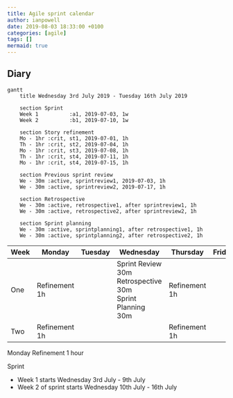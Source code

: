 ```yaml
---
title: Agile sprint calendar
author: ianpowell
date: 2019-08-03 18:33:00 +0100
categories: [agile]
tags: []
mermaid: true
---
```

## Diary
```mermaid
gantt
    title Wednesday 3rd July 2019 - Tuesday 16th July 2019

    section Sprint
    Week 1          :a1, 2019-07-03, 1w
    Week 2          :b1, 2019-07-10, 1w

    section Story refinement
    Mo - 1hr :crit, st1, 2019-07-01, 1h
    Th - 1hr :crit, st2, 2019-07-04, 1h
    Mo - 1hr :crit, st3, 2019-07-08, 1h
    Th - 1hr :crit, st4, 2019-07-11, 1h
    Mo - 1hr :crit, st4, 2019-07-15, 1h

    section Previous sprint review
    We - 30m :active, sprintreview1, 2019-07-03, 1h
    We - 30m :active, sprintreview2, 2019-07-17, 1h

    section Retrospective
    We - 30m :active, retrospective1, after sprintreview1, 1h
    We - 30m :active, retrospective2, after sprintreview2, 1h

    section Sprint planning
    We - 30m :active, sprintplanning1, after retrospective1, 1h
    We - 30m :active, sprintplanning2, after retrospective2, 1h
```

| Week | Monday        | Tuesday | Wednesday                                               | Thursday      | Friday |
|------|---------------|---------|---------------------------------------------------------|---------------|--------|
| One  | Refinement 1h |         | Sprint Review 30m<br/>Retrospective 30m<br/>Sprint Planning 30m | Refinement 1h |        |
| Two  | Refinement 1h |         |                                                         | Refinement 1h |        |

Monday Refinement 1 hour

Sprint
* Week 1 starts Wednesday 3rd July - 9th July
* Week 2 of sprint starts Wednesday 10th July - 16th July

